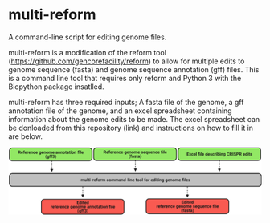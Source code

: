 # multi-reform
A command-line script for editing genome files.

multi-reform is a modification of the reform tool (https://github.com/gencorefacility/reform) to allow for multiple edits to genome sequence (fasta) and genome sequence annotation (gff) files. This is a command line tool that requires only reform and Python 3 with the Biopython package insatlled.

multi-reform has three required inputs; A fasta file of the genome, a gff annotation file of the genome, and an excel spreadsheet containing information about the genome edits to be made. The excel spreadsheet can be donloaded from this repository (link) and instructions on how to fill it in are below.

![multi-reform flow diagram](https://github.com/OscarW99/multi-reform/blob/main/Multi-reform.png?raw=true)

